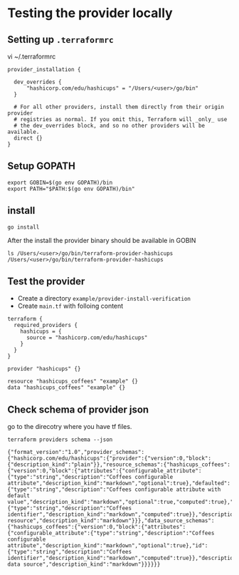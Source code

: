 # Testing the provider locally

## Setting up `.terraformrc` 

vi ~/.terraformrc

```
provider_installation {

  dev_overrides {
      "hashicorp.com/edu/hashicups" = "/Users/<user>/go/bin"
  }

  # For all other providers, install them directly from their origin provider
  # registries as normal. If you omit this, Terraform will _only_ use
  # the dev_overrides block, and so no other providers will be available.
  direct {}
}
```


## Setup GOPATH

```
export GOBIN=$(go env GOPATH)/bin
export PATH="$PATH:$(go env GOPATH)/bin"
```

## install

```
go install
```
After the install the provider binary should be available in GOBIN

```
ls /Users/<user>/go/bin/terraform-provider-hashicups                            
/Users/<user>/go/bin/terraform-provider-hashicups
```

## Test the provider

- Create a directory `example/provider-install-verification` 
- Create `main.tf` with folloing content

```
terraform {
  required_providers {
    hashicups = {
      source = "hashicorp.com/edu/hashicups"
    }
  }
}

provider "hashicups" {}

resource "hashicups_coffees" "example" {}
data "hashicups_coffees" "example" {}

```


## Check schema of provider json
go to the direcotry where you have tf files.

```
terraform providers schema --json

{"format_version":"1.0","provider_schemas":{"hashicorp.com/edu/hashicups":{"provider":{"version":0,"block":{"description_kind":"plain"}},"resource_schemas":{"hashicups_coffees":{"version":0,"block":{"attributes":{"configurable_attribute":{"type":"string","description":"Coffees configurable attribute","description_kind":"markdown","optional":true},"defaulted":{"type":"string","description":"Coffees configurable attribute with default value","description_kind":"markdown","optional":true,"computed":true},"id":{"type":"string","description":"Coffees identifier","description_kind":"markdown","computed":true}},"description":"Coffees resource","description_kind":"markdown"}}},"data_source_schemas":{"hashicups_coffees":{"version":0,"block":{"attributes":{"configurable_attribute":{"type":"string","description":"Coffees configurable attribute","description_kind":"markdown","optional":true},"id":{"type":"string","description":"Coffees identifier","description_kind":"markdown","computed":true}},"description":"Coffees data source","description_kind":"markdown"}}}}}}
```